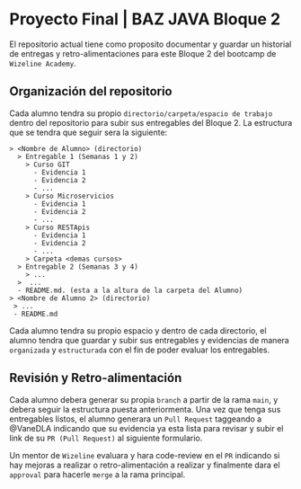 # Proyecto Final | BAZ JAVA Bloque 2

El repositorio actual tiene como proposito documentar y guardar un historial de entregas 
y retro-alimentaciones para este Bloque 2 del bootcamp de `Wizeline Academy`.

## Organización del repositorio

Cada alumno tendra su propio `directorio/carpeta/espacio de trabajo` dentro del repositorio para subir sus entregables del Bloque 2. 
La estructura que se tendra que seguir sera la siguiente:
```
> <Nombre de Alumno> (directorio)
  > Entregable 1 (Semanas 1 y 2)
    > Curso GIT
      - Evidencia 1
      - Evidencia 2
      - ...
    > Curso Microservicios
      - Evidencia 1
      - Evidencia 2
      - ...
    > Curso RESTApis
      - Evidencia 1
      - Evidencia 2
      - ...
    > Carpeta <demas cursos>
  > Entregable 2 (Semanas 3 y 4)
    > ...
  >  ...
  - README.md. (esta a la altura de la carpeta del Alumno)
> <Nombre de Alumno 2> (directorio)
 > ...
 - README.md
```
Cada alumno tendra su propio espacio y dentro de cada directorio, el alumno tendra que guardar y subir sus entregables y evidencias de manera `organizada` y
`estructurada` con el fin de poder evaluar los entregables.

## Revisión y Retro-alimentación

Cada alumno debera generar su propia `branch` a partir de la rama `main`, y debera seguir la estructura puesta anteriormenta. Una vez que tenga sus 
entregables listos, el alumno generara un `Pull Request` taggeando a @VaneDLA indicando que su evidencia ya esta lista para revisar y subir 
el link de su `PR (Pull Request)` al siguiente formulario. 

Un mentor de `Wizeline` evaluara y hara code-review en el `PR` indicando si hay mejoras a realizar o retro-alimentación a realizar y finalmente dara el 
`approval` para hacerle `merge` a la rama principal.
